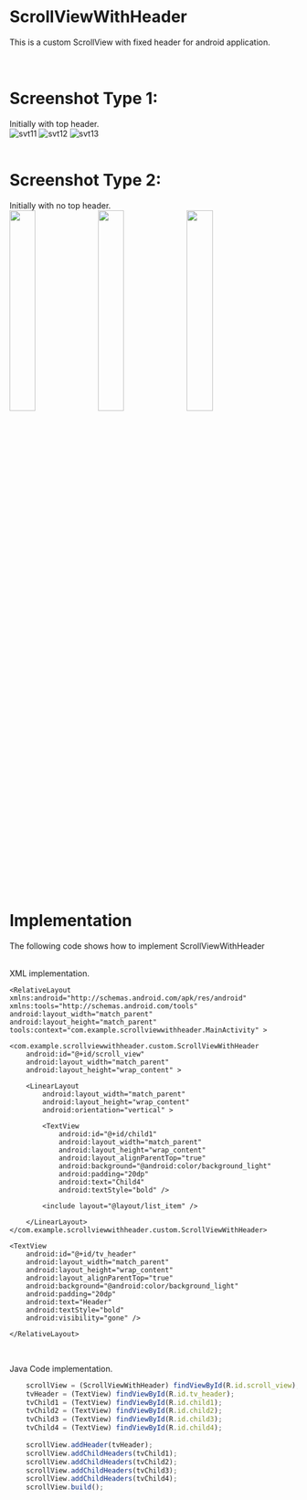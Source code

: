 # ScrollViewWithHeader
This is a custom ScrollView with fixed header for android application.<br>
<br>
<br>
# Screenshot Type 1:<br>
Initially with top header.<br>
![svt11](https://cloud.githubusercontent.com/assets/1692653/9235156/a6dd7344-415a-11e5-8fee-22d1c3fe482f.png)
![svt12](https://cloud.githubusercontent.com/assets/1692653/9235186/c77a4cd0-415a-11e5-81fb-47d5143b33aa.png)
![svt13](https://cloud.githubusercontent.com/assets/1692653/9235207/dc1179ac-415a-11e5-951b-47f07dff6836.png)
<br>
<br>
# Screenshot Type 2:<br>
Initially with no top header.<br>
<img src="https://cloud.githubusercontent.com/assets/1692653/9235275/654d8472-415b-11e5-85ba-cf1cfdde159f.png" width="30%" height="30%" />
<img src="https://cloud.githubusercontent.com/assets/1692653/9235279/6e3bb284-415b-11e5-80d9-10b9f155fea0.png" width="30%" height="30%" />
<img src="https://cloud.githubusercontent.com/assets/1692653/9235283/73cff890-415b-11e5-88c7-ee70c95f1f57.png" width="30%" height="30%"/>
<br>
<br>

# Implementation<br>
The following code shows how to implement ScrollViewWithHeader<br><br>

XML implementation.<br>

    <RelativeLayout xmlns:android="http://schemas.android.com/apk/res/android"
    xmlns:tools="http://schemas.android.com/tools"
    android:layout_width="match_parent"
    android:layout_height="match_parent"
    tools:context="com.example.scrollviewwithheader.MainActivity" >

    <com.example.scrollviewwithheader.custom.ScrollViewWithHeader
        android:id="@+id/scroll_view"
        android:layout_width="match_parent"
        android:layout_height="wrap_content" >

        <LinearLayout
            android:layout_width="match_parent"
            android:layout_height="wrap_content"
            android:orientation="vertical" >
            
            <TextView
                android:id="@+id/child1"
                android:layout_width="match_parent"
                android:layout_height="wrap_content"
                android:layout_alignParentTop="true"
                android:background="@android:color/background_light"
                android:padding="20dp"
                android:text="Child4"
                android:textStyle="bold" />

            <include layout="@layout/list_item" />

        </LinearLayout>
    </com.example.scrollviewwithheader.custom.ScrollViewWithHeader>

    <TextView
        android:id="@+id/tv_header"
        android:layout_width="match_parent"
        android:layout_height="wrap_content"
        android:layout_alignParentTop="true"
        android:background="@android:color/background_light"
        android:padding="20dp"
        android:text="Header"
        android:textStyle="bold"
        android:visibility="gone" />

    </RelativeLayout>
<br>

Java Code implementation.

````javascript	
	scrollView = (ScrollViewWithHeader) findViewById(R.id.scroll_view);
	tvHeader = (TextView) findViewById(R.id.tv_header);
	tvChild1 = (TextView) findViewById(R.id.child1);
	tvChild2 = (TextView) findViewById(R.id.child2);
	tvChild3 = (TextView) findViewById(R.id.child3);
	tvChild4 = (TextView) findViewById(R.id.child4);
		
	scrollView.addHeader(tvHeader);
	scrollView.addChildHeaders(tvChild1);
	scrollView.addChildHeaders(tvChild2);
	scrollView.addChildHeaders(tvChild3);
	scrollView.addChildHeaders(tvChild4);
	scrollView.build();
````



